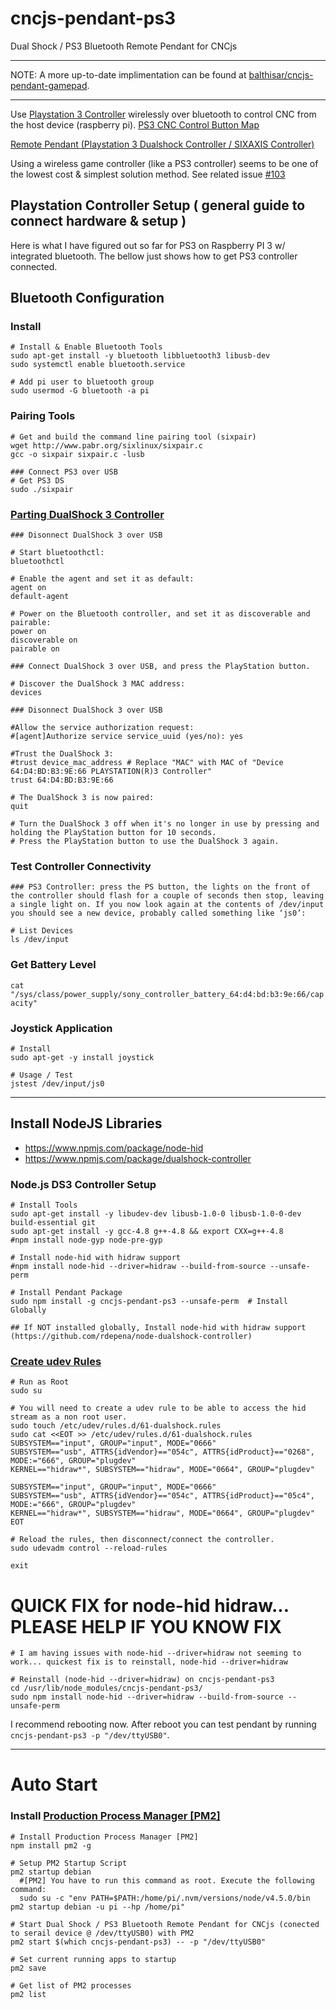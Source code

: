 # cncjs-pendant-ps3
Dual Shock / PS3 Bluetooth Remote Pendant for CNCjs

----

NOTE: A more up-to-date implimentation can be found at [balthisar/cncjs-pendant-gamepad](https://github.com/balthisar/cncjs-pendant-gamepad).

----

Use [Playstation 3 Controller](https://www.playstation.com/en-us/explore/accessories/dualshock-3-ps3/) wirelessly over bluetooth to control CNC from the host device (raspberry pi). [PS3 CNC Control Button Map](https://docs.google.com/drawings/d/1DMzfBk5DSvjJ082FrerrfmpL19-pYAOcvcmTbZJJsvs/edit?usp=sharing)

[Remote Pendant (Playstation 3 Dualshock Controller / SIXAXIS Controller)](https://github.com/cheton/cnc/issues/103)

Using a wireless game controller (like a PS3 controller) seems to be one of the lowest cost & simplest solution method. See related issue [#103](https://github.com/cheton/cnc/issues/103)

## Playstation Controller Setup ( general guide to connect hardware & setup )

Here is what I have figured out so far for PS3 on Raspberry PI 3 w/ integrated bluetooth.
The bellow just shows how to get PS3 controller connected.


## Bluetooth Configuration

### Install
```
# Install & Enable Bluetooth Tools
sudo apt-get install -y bluetooth libbluetooth3 libusb-dev
sudo systemctl enable bluetooth.service

# Add pi user to bluetooth group
sudo usermod -G bluetooth -a pi
```

### Pairing Tools
```
# Get and build the command line pairing tool (sixpair)
wget http://www.pabr.org/sixlinux/sixpair.c
gcc -o sixpair sixpair.c -lusb

### Connect PS3 over USB
# Get PS3 DS 
sudo ./sixpair
```

### [Parting DualShock 3 Controller](https://wiki.gentoo.org/wiki/Sony_DualShock)
```
### Disonnect DualShock 3 over USB

# Start bluetoothctl:
bluetoothctl

# Enable the agent and set it as default:
agent on
default-agent

# Power on the Bluetooth controller, and set it as discoverable and pairable:
power on
discoverable on
pairable on

### Connect DualShock 3 over USB, and press the PlayStation button.

# Discover the DualShock 3 MAC address:
devices

### Disonnect DualShock 3 over USB

#Allow the service authorization request:
#[agent]Authorize service service_uuid (yes/no): yes

#Trust the DualShock 3:
#trust device_mac_address # Replace "MAC" with MAC of "Device 64:D4:BD:B3:9E:66 PLAYSTATION(R)3 Controller"
trust 64:D4:BD:B3:9E:66 

# The DualShock 3 is now paired:
quit

# Turn the DualShock 3 off when it's no longer in use by pressing and holding the PlayStation button for 10 seconds.
# Press the PlayStation button to use the DualShock 3 again.
```

### Test Controller Connectivity
```
### PS3 Controller: press the PS button, the lights on the front of the controller should flash for a couple of seconds then stop, leaving a single light on. If you now look again at the contents of /dev/input you should see a new device, probably called something like ‘js0’:

# List Devices
ls /dev/input
```

### Get Battery Level
`cat "/sys/class/power_supply/sony_controller_battery_64:d4:bd:b3:9e:66/capacity"`


### Joystick Application
```
# Install
sudo apt-get -y install joystick

# Usage / Test
jstest /dev/input/js0
```

----------------------------------------

## Install NodeJS Libraries
 - https://www.npmjs.com/package/node-hid
 - https://www.npmjs.com/package/dualshock-controller

### Node.js DS3 Controller Setup
```
# Install Tools
sudo apt-get install -y libudev-dev libusb-1.0-0 libusb-1.0-0-dev build-essential git
sudo apt-get install -y gcc-4.8 g++-4.8 && export CXX=g++-4.8
#npm install node-gyp node-pre-gyp

# Install node-hid with hidraw support
#npm install node-hid --driver=hidraw --build-from-source --unsafe-perm

# Install Pendant Package
sudo npm install -g cncjs-pendant-ps3 --unsafe-perm  # Install Globally

## If NOT installed globally, Install node-hid with hidraw support (https://github.com/rdepena/node-dualshock-controller)
```

### [Create udev Rules](https://github.com/rdepena/node-dualshock-controller#-create-udev-rules)
```
# Run as Root
sudo su

# You will need to create a udev rule to be able to access the hid stream as a non root user.
sudo touch /etc/udev/rules.d/61-dualshock.rules
sudo cat <<EOT >> /etc/udev/rules.d/61-dualshock.rules
SUBSYSTEM=="input", GROUP="input", MODE="0666"
SUBSYSTEM=="usb", ATTRS{idVendor}=="054c", ATTRS{idProduct}=="0268", MODE:="666", GROUP="plugdev"
KERNEL=="hidraw*", SUBSYSTEM=="hidraw", MODE="0664", GROUP="plugdev"

SUBSYSTEM=="input", GROUP="input", MODE="0666"
SUBSYSTEM=="usb", ATTRS{idVendor}=="054c", ATTRS{idProduct}=="05c4", MODE:="666", GROUP="plugdev"
KERNEL=="hidraw*", SUBSYSTEM=="hidraw", MODE="0664", GROUP="plugdev"
EOT

# Reload the rules, then disconnect/connect the controller.
sudo udevadm control --reload-rules

exit
```

# QUICK FIX for node-hid hidraw... PLEASE HELP IF YOU KNOW FIX
```
# I am having issues with node-hid --driver=hidraw not seeming to work... quickest fix is to reinstall, node-hid --driver=hidraw 

# Reinstall (node-hid --driver=hidraw) on cncjs-pendant-ps3
cd /usr/lib/node_modules/cncjs-pendant-ps3/
sudo npm install node-hid --driver=hidraw --build-from-source --unsafe-perm
```

I recommend rebooting now.
After reboot you can test pendant by running `cncjs-pendant-ps3 -p "/dev/ttyUSB0"`.

----------------------------------------

# Auto Start

### Install [Production Process Manager [PM2]](http://pm2.io)
```
# Install Production Process Manager [PM2]
npm install pm2 -g

# Setup PM2 Startup Script
pm2 startup debian
  #[PM2] You have to run this command as root. Execute the following command:
  sudo su -c "env PATH=$PATH:/home/pi/.nvm/versions/node/v4.5.0/bin pm2 startup debian -u pi --hp /home/pi"

# Start Dual Shock / PS3 Bluetooth Remote Pendant for CNCjs (conected to serail device @ /dev/ttyUSB0) with PM2
pm2 start $(which cncjs-pendant-ps3) -- -p "/dev/ttyUSB0"

# Set current running apps to startup
pm2 save

# Get list of PM2 processes
pm2 list
```
